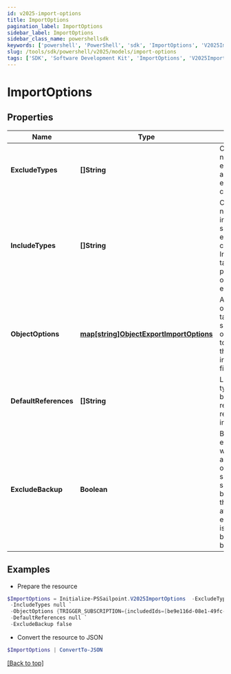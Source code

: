 ```yaml
---
id: v2025-import-options
title: ImportOptions
pagination_label: ImportOptions
sidebar_label: ImportOptions
sidebar_class_name: powershellsdk
keywords: ['powershell', 'PowerShell', 'sdk', 'ImportOptions', 'V2025ImportOptions'] 
slug: /tools/sdk/powershell/v2025/models/import-options
tags: ['SDK', 'Software Development Kit', 'ImportOptions', 'V2025ImportOptions']
---
```



# ImportOptions

## Properties

Name | Type | Description | Notes
------------ | ------------- | ------------- | -------------
**ExcludeTypes** | **[]String** | Object type names to be excluded from an sp-config export command. | [optional] 
**IncludeTypes** | **[]String** | Object type names to be included in an sp-config export command. IncludeTypes takes precedence over excludeTypes. | [optional] 
**ObjectOptions** | [**map[string]ObjectExportImportOptions**](object-export-import-options) | Additional options targeting specific objects related to each item in the includeTypes field | [optional] 
**DefaultReferences** | **[]String** | List of object types that can be used to resolve references on import. | [optional] 
**ExcludeBackup** | **Boolean** | By default, every import will first export all existing objects supported by sp-config as a backup before the import is attempted. If excludeBackup is true, the backup will not be performed. | [optional] [default to $false]

## Examples

- Prepare the resource
```powershell
$ImportOptions = Initialize-PSSailpoint.V2025ImportOptions  -ExcludeTypes null `
 -IncludeTypes null `
 -ObjectOptions {TRIGGER_SUBSCRIPTION={includedIds=[be9e116d-08e1-49fc-ab7f-fa585e96c9e4], includedNames=[Test 2]}} `
 -DefaultReferences null `
 -ExcludeBackup false
```

- Convert the resource to JSON
```powershell
$ImportOptions | ConvertTo-JSON
```


[[Back to top]](#) 

